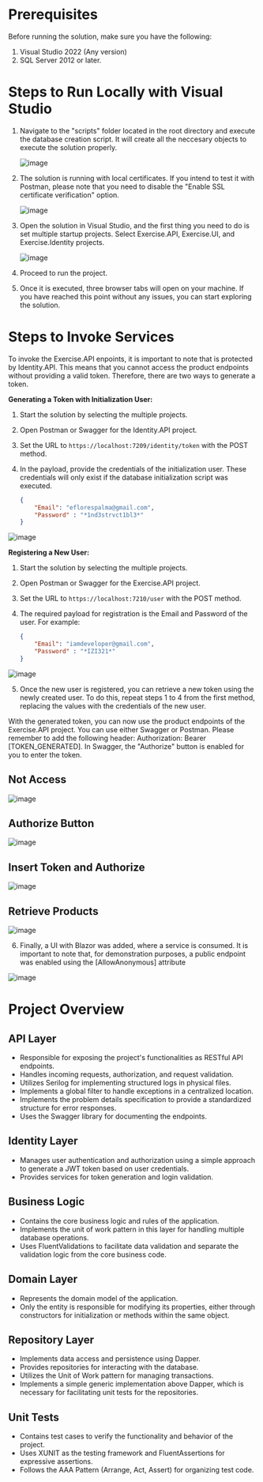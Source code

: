 # Prerequisites

Before running the solution, make sure you have the following:

1. Visual Studio 2022 (Any version)
2. SQL Server 2012 or later.

# Steps to Run Locally with Visual Studio

1. Navigate to the "scripts" folder located in the root directory and execute the database creation script. It will create all the neccesary objects to execute the solution properly.

   ![image](https://github.com/eflorespalma/dotnet-exercise-solution/assets/2238801/280dcc83-59ea-4fae-befa-337c4e8963a8)
   
2. The solution is running with local certificates. If you intend to test it with Postman, please note that you need to disable the "Enable SSL certificate verification" option.

   ![image](https://github.com/eflorespalma/dotnet-exercise-solution/assets/2238801/6380b601-ca22-42a5-9b2e-e4efc779cc1b)
   
3. Open the solution in Visual Studio, and the first thing you need to do is set multiple startup projects. Select Exercise.API, Exercise.UI, and Exercise.Identity projects.

    ![image](https://github.com/eflorespalma/dotnet-exercise-solution/assets/2238801/39f84a7c-25a9-4546-a120-021337e36a4b)
   
4. Proceed to run the project.
5. Once it is executed, three browser tabs will open on your machine. If you have reached this point without any issues, you can start exploring the solution.

# Steps to Invoke Services

To invoke the Exercise.API enpoints, it is important to note that is protected by Identity.API. This means that you cannot access the product endpoints without providing a valid token. Therefore, there are two ways to generate a token.

**Generating a Token with Initialization User:**

1. Start the solution by selecting the multiple projects.
2. Open Postman or Swagger for the Identity.API project.
3. Set the URL to `https://localhost:7209/identity/token` with the POST method.
4. In the payload, provide the credentials of the initialization user. These credentials will only exist if the database initialization script was executed.

    ```json
    {
        "Email": "eflorespalma@gmail.com",
        "Password" : "*1nd3strvct1bl3*"
    }
    ```
![image](https://github.com/eflorespalma/dotnet-exercise-solution/assets/2238801/afc5b420-e655-4f91-b96c-aa6837bc9206)

**Registering a New User:**

1. Start the solution by selecting the multiple projects.
2. Open Postman or Swagger for the Exercise.API project.
3. Set the URL to `https://localhost:7210/user` with the POST method.
4. The required payload for registration is the Email and Password of the user. For example:

    ```json
    {
        "Email": "iamdeveloper@gmail.com",
        "Password" : "*IZI321*"
    }
    ```
![image](https://github.com/eflorespalma/dotnet-exercise-solution/assets/2238801/6b07b090-5bee-4c06-a034-85d46cbdfd66)

5. Once the new user is registered, you can retrieve a new token using the newly created user. To do this, repeat steps 1 to 4 from the first method, replacing the values with the credentials of the new user.

With the generated token, you can now use the product endpoints of the Exercise.API project. You can use either Swagger or Postman. Please remember to add the following header: Authorization: Bearer [TOKEN_GENERATED]. In Swagger, the "Authorize" button is enabled for you to enter the token.

## Not Access
![image](https://github.com/eflorespalma/dotnet-exercise-solution/assets/2238801/ba1a60de-2dae-41d1-b07f-b2c236433307)

## Authorize Button
![image](https://github.com/eflorespalma/dotnet-exercise-solution/assets/2238801/078539b5-45f3-489f-a8f8-debce8987cef)

## Insert Token and Authorize
![image](https://github.com/eflorespalma/dotnet-exercise-solution/assets/2238801/839a94a4-d37c-49d8-8289-ee82aec4e8e1)

## Retrieve Products
![image](https://github.com/eflorespalma/dotnet-exercise-solution/assets/2238801/3cc3712f-8054-44ba-8ddf-b8e0b99a532d)

6. Finally, a UI with Blazor was added, where a service is consumed. It is important to note that, for demonstration purposes, a public endpoint was enabled using the [AllowAnonymous] attribute

![image](https://github.com/eflorespalma/dotnet-exercise-solution/assets/2238801/49058c41-8daa-4ad3-8fb1-d775c3eaae6a)

# Project Overview

## API Layer
- Responsible for exposing the project's functionalities as RESTful API endpoints.
- Handles incoming requests, authorization, and request validation.
- Utilizes Serilog for implementing structured logs in physical files.
- Implements a global filter to handle exceptions in a centralized location.
- Implements the problem details specification to provide a standardized structure for error responses.
- Uses the Swagger library for documenting the endpoints.

## Identity Layer
- Manages user authentication and authorization using a simple approach to generate a JWT token based on user credentials.
- Provides services for token generation and login validation.

## Business Logic
- Contains the core business logic and rules of the application.
- Implements the unit of work pattern in this layer for handling multiple database operations.
- Uses FluentValidations to facilitate data validation and separate the validation logic from the core business code.

## Domain Layer
- Represents the domain model of the application.
- Only the entity is responsible for modifying its properties, either through constructors for initialization or methods within the same object.

## Repository Layer
- Implements data access and persistence using Dapper.
- Provides repositories for interacting with the database.
- Utilizes the Unit of Work pattern for managing transactions.
- Implements a simple generic implementation above Dapper, which is necessary for facilitating unit tests for the repositories.

## Unit Tests
- Contains test cases to verify the functionality and behavior of the project.
- Uses XUNIT as the testing framework and FluentAssertions for expressive assertions.
- Follows the AAA Pattern (Arrange, Act, Assert) for organizing test code.

